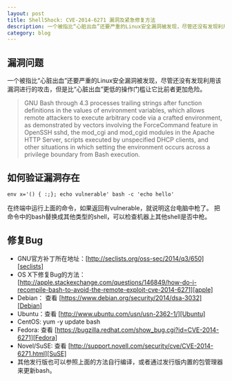 ```yaml
---
layout: post
title: ShellShock: CVE-2014-6271 漏洞及紧急修复方法
description: 一个被指比“心脏出血”还要严重的Linux安全漏洞被发现，尽管还没有发现利用该漏洞进行的攻击，但是比“心脏出血”更低的操作门槛让它比前者更加危险。
category: blog
---
```




## 漏洞问题

一个被指比“心脏出血”还要严重的Linux安全漏洞被发现，尽管还没有发现利用该漏洞进行的攻击，但是比“心脏出血”更低的操作门槛让它比前者更加危险。

>   GNU Bash through 4.3 processes trailing strings after function definitions in the values of environment variables, which allows remote attackers to execute arbitrary code via a crafted environment, as demonstrated by vectors involving the ForceCommand feature in OpenSSH sshd, the mod_cgi and mod_cgid modules in the Apache HTTP Server, scripts executed by unspecified DHCP clients, and other situations in which setting the environment occurs across a privilege boundary from Bash execution.


## 如何验证漏洞存在

```
env x='() { :;}; echo vulnerable' bash -c 'echo hello'
```

在终端中运行上面的命令，如果返回有vulnerable，就说明这台电脑中枪了。
把命令中的bash替换成其他类型的shell，可以检查机器上其他shell是否中枪。



## 修复Bug

* GNU官方补丁所在地址：[http://seclists.org/oss-sec/2014/q3/650][seclists]
* OS X下修复Bug的方法：[http://apple.stackexchange.com/questions/146849/how-do-i-recompile-bash-to-avoid-the-remote-exploit-cve-2014-6271][apple]
* Debian： 查看 [https://www.debian.org/security/2014/dsa-3032][Debian]
* Ubuntu：查看 [http://www.ubuntu.com/usn/usn-2362-1/][Ubuntu]
* CentOS: yum -y update bash
* Fedora: 查看 [https://bugzilla.redhat.com/show_bug.cgi?id=CVE-2014-6271][Fedora]
* Novel/SuSE: 查看 [http://support.novell.com/security/cve/CVE-2014-6271.html][SuSE]
* 其他发行版也可以参照上面的方法自行编译，或者通过发行版内置的包管理器来更新bash。




[seclists]: http://seclists.org/oss-sec/2014/q3/650
[apple]: http://apple.stackexchange.com/questions/146849/how-do-i-recompile-bash-to-avoid-the-remote-exploit-cve-2014-6271
[Debian]: https://www.debian.org/security/2014/dsa-3032
[Ubuntu]: http://www.ubuntu.com/usn/usn-2362-1/
[Fedora]: https://bugzilla.redhat.com/show_bug.cgi?id=CVE-2014-6271
[SuSE]: http://support.novell.com/security/cve/CVE-2014-6271.html
